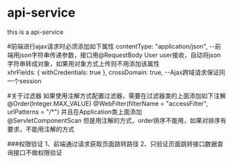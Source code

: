 # api-service
this is a api-service

#前端进行ajax请求时必须添加如下属性
contentType: "application/json",   --前端用json字符串传递参数，接口用@RequestBody User user接收，自动将json字符串转成对象，如果用对象方式上传则不用添加该属性<br />
xhrFields: {
    withCredentials: true 
},
crossDomain: true,  --Ajax跨域请求保证同一个session

#关于过滤器
如果使用注解方式配置过滤器，需要在过滤器类的上面添加如下注解<br />
@Order(Integer.MAX_VALUE)
@WebFilter(filterName = "accessFilter", urlPatterns = "/*")
并且在Application类上面添加<br />
@ServletComponentScan
但是用注解的方式，order排序不能用，如果对排序有要求，不能用注解的方式<br />

###权限验证
1、前端通过请求获取页面跳转路径
2、只验证页面跳转接口数据查询接口不做权限验证

